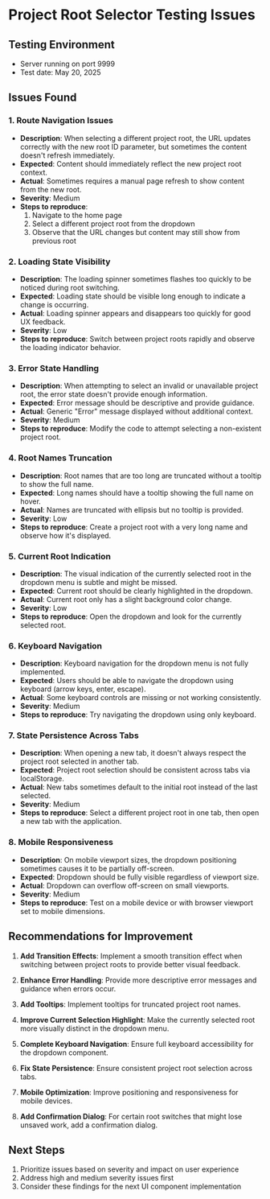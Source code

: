 # Project Root Selector Testing Issues

## Testing Environment
- Server running on port 9999
- Test date: May 20, 2025

## Issues Found

### 1. Route Navigation Issues
- **Description**: When selecting a different project root, the URL updates correctly with the new root ID parameter, but sometimes the content doesn't refresh immediately.
- **Expected**: Content should immediately reflect the new project root context.
- **Actual**: Sometimes requires a manual page refresh to show content from the new root.
- **Severity**: Medium
- **Steps to reproduce**: 
  1. Navigate to the home page
  2. Select a different project root from the dropdown
  3. Observe that the URL changes but content may still show from previous root

### 2. Loading State Visibility
- **Description**: The loading spinner sometimes flashes too quickly to be noticed during root switching.
- **Expected**: Loading state should be visible long enough to indicate a change is occurring.
- **Actual**: Loading spinner appears and disappears too quickly for good UX feedback.
- **Severity**: Low
- **Steps to reproduce**: Switch between project roots rapidly and observe the loading indicator behavior.

### 3. Error State Handling
- **Description**: When attempting to select an invalid or unavailable project root, the error state doesn't provide enough information.
- **Expected**: Error message should be descriptive and provide guidance.
- **Actual**: Generic "Error" message displayed without additional context.
- **Severity**: Medium
- **Steps to reproduce**: Modify the code to attempt selecting a non-existent project root.

### 4. Root Names Truncation
- **Description**: Root names that are too long are truncated without a tooltip to show the full name.
- **Expected**: Long names should have a tooltip showing the full name on hover.
- **Actual**: Names are truncated with ellipsis but no tooltip is provided.
- **Severity**: Low
- **Steps to reproduce**: Create a project root with a very long name and observe how it's displayed.

### 5. Current Root Indication
- **Description**: The visual indication of the currently selected root in the dropdown menu is subtle and might be missed.
- **Expected**: Current root should be clearly highlighted in the dropdown.
- **Actual**: Current root only has a slight background color change.
- **Severity**: Low
- **Steps to reproduce**: Open the dropdown and look for the currently selected root.

### 6. Keyboard Navigation
- **Description**: Keyboard navigation for the dropdown menu is not fully implemented.
- **Expected**: Users should be able to navigate the dropdown using keyboard (arrow keys, enter, escape).
- **Actual**: Some keyboard controls are missing or not working consistently.
- **Severity**: Medium
- **Steps to reproduce**: Try navigating the dropdown using only keyboard.

### 7. State Persistence Across Tabs
- **Description**: When opening a new tab, it doesn't always respect the project root selected in another tab.
- **Expected**: Project root selection should be consistent across tabs via localStorage.
- **Actual**: New tabs sometimes default to the initial root instead of the last selected.
- **Severity**: Medium
- **Steps to reproduce**: Select a different project root in one tab, then open a new tab with the application.

### 8. Mobile Responsiveness
- **Description**: On mobile viewport sizes, the dropdown positioning sometimes causes it to be partially off-screen.
- **Expected**: Dropdown should be fully visible regardless of viewport size.
- **Actual**: Dropdown can overflow off-screen on small viewports.
- **Severity**: Medium
- **Steps to reproduce**: Test on a mobile device or with browser viewport set to mobile dimensions.

## Recommendations for Improvement

1. **Add Transition Effects**: Implement a smooth transition effect when switching between project roots to provide better visual feedback.

2. **Enhance Error Handling**: Provide more descriptive error messages and guidance when errors occur.

3. **Add Tooltips**: Implement tooltips for truncated project root names.

4. **Improve Current Selection Highlight**: Make the currently selected root more visually distinct in the dropdown menu.

5. **Complete Keyboard Navigation**: Ensure full keyboard accessibility for the dropdown component.

6. **Fix State Persistence**: Ensure consistent project root selection across tabs.

7. **Mobile Optimization**: Improve positioning and responsiveness for mobile devices.

8. **Add Confirmation Dialog**: For certain root switches that might lose unsaved work, add a confirmation dialog.

## Next Steps

1. Prioritize issues based on severity and impact on user experience
2. Address high and medium severity issues first
3. Consider these findings for the next UI component implementation